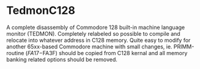 # TedmonC128
 
A complete disassembly of Commodore 128 built-in machine language monitor (TEDMON).
Completely relabeled so possible to compile and relocate into whatever address in
C128 memory. Quite easy to modify for another 65xx-based Commodore machine with
small changes, ie. PRIMM-routine ($FA17-$FA3F) should be copied from C128 kernal and all
memory banking related options should be removed.

